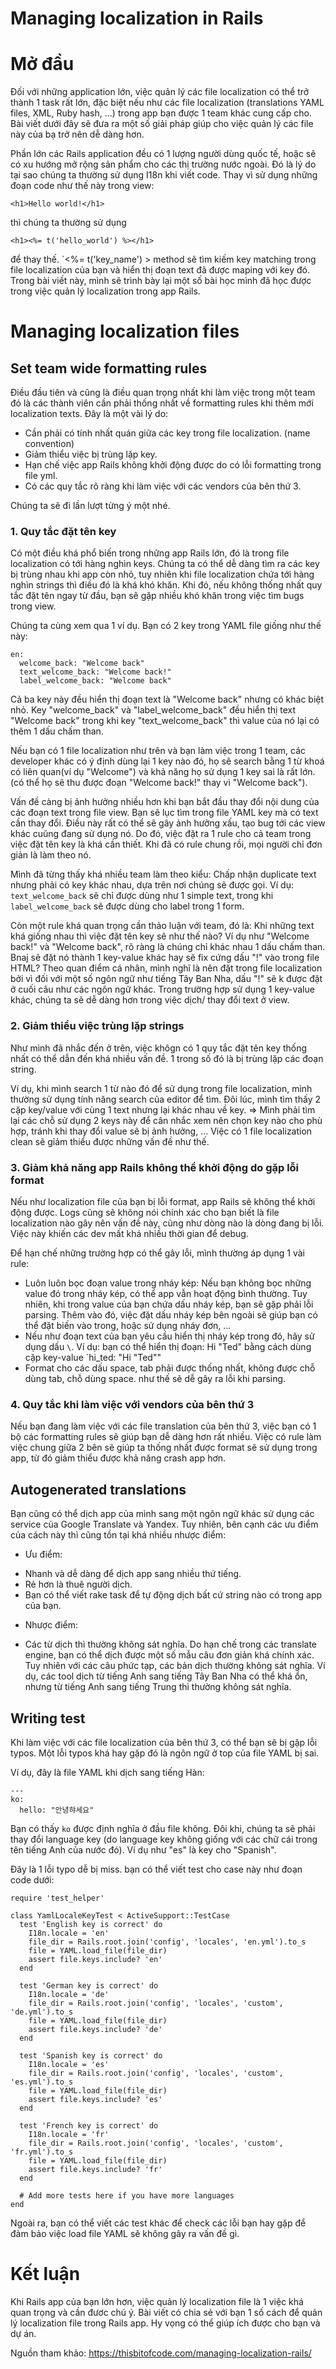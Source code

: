 # Managing localization in Rails

# Mở đầu
Đối với những application lớn, việc quản lý các file localization có thể trở thành 1 task rất lớn, đặc biệt nếu như các file localization (translations YAML files, XML, Ruby hash, ...) trong app bạn được 1 team khác cung cấp cho. Bài viết dưới đây sẽ đưa ra một số giải pháp giúp cho việc quản lý các file này của bạ trở nên dễ dàng hơn.


Phần lớn các Rails application đều có 1 lượng người dùng quốc tế, hoặc sẽ có xu hướng mở rộng sản phẩm cho các thị trường nước ngoài. Đó là lý do tại sao chúng ta thường sử dụng I18n khi viết code. Thay vì sử dụng những đoạn code như thế này trong view:

```
<h1>Hello world!</h1>
```

thì chúng ta thường sử dụng 
```
<h1><%= t('hello_world') %></h1>
``` 

để thay thế. `<%= t('key_name') > method sẽ tìm kiếm key matching trong file localization của bạn và hiển thị đoạn text đã được maping với key đó. Trong bài viết này, mình sẽ trình bày lại một số bài học mình đã học được trong việc quản lý localization trong app Rails.

# Managing localization files
## Set team wide formatting rules
Điều đầu tiên và cũng là điều quan trọng nhất khi làm việc trong một team đó là các thành viên cần phải thống nhất về formatting rules khi thêm mới localization texts. Đây là một vài lý do:

* Cần phải có tính nhất quán giữa các key trong file localization. (name convention)
* Giảm thiểu việc bị trùng lặp key.
* Hạn chế việc app Rails không khởi động được do có lỗi formatting trong file yml.
* Có các quy tắc rõ ràng khi làm việc với các vendors của bên thứ 3.

Chúng ta sẽ đi lần lượt từng ý một nhé.

### 1. Quy tắc đặt tên key
Có một điều khá phổ biến trong những app Rails lớn, đó là trong file localization có tới hàng nghìn keys. Chúng ta có thể dễ dàng tìm ra các key bị trùng nhau khi app còn nhỏ, tuy nhiên khi file localization chứa tới hàng nghìn strings thì điều đó là khá khó khăn. Khi đó, nếu không thống nhất quy tắc đặt tên ngay từ đầu, bạn sẽ gặp nhiều khó khăn trong việc tìm bugs trong view.

Chúng ta cùng xem qua 1 ví dụ. Bạn có 2 key trong YAML file giống như thế này:

```
en:
  welcome_back: "Welcome back"
  text_welcome_back: "Welcome back!"
  label_welcome_back: "Welcome back"
```

Cả ba key này đều hiển thị đoạn text là "Welcome back" nhưng có khác biệt nhỏ. Key "welcome_back" và "label_welcome_back" đều hiển thị text "Welcome back" trong khi key "text_welcome_back" thì value của nó lại có thêm 1 dấu chấm than.

Nếu bạn có 1 file localization như trên và bạn làm việc trong 1 team, các developer khác có ý định dùng lại 1 key nào đó, họ sẽ search bằng 1 từ khoá có liên quan(ví dụ "Welcome") và khả năng họ sử dụng 1 key sai là rất lớn. (có thể họ sẽ thu được đoạn "Welcome back!" thay vì "Welcome back").

Vấn đề càng bị ảnh hưởng nhiều hơn khi bạn bắt đầu thay đổi nội dung của các đoạn text trong file view. Bạn sẽ lục tìm trong file YAML key mà có text cần thay đổi. Điều này rất có thể sẽ gây ảnh hưởng xấu, tạo bug tới các view khác cuũng đang sử dụng nó. Do đó, việc đặt ra 1 rule cho cả team trong việc đặt tên key là khá cần thiết. Khi đã có rule chung rồi, mọi người chỉ đơn giản là làm theo nó.

Mình đã từng thấy khá nhiều team làm theo kiểu: Chấp nhận duplicate text nhưng phải có key khác nhau, dựa trên nơi chúng sẽ được gọi. Ví dụ: `text_welcome_back` sẽ chỉ được dùng như 1 simple text, trong khi `label_welcome_back` sẽ được dùng cho label trong 1 form. 

Còn một rule khá quan trọng cần thảo luận với team, đó là: Khi những text khá giống nhau thì việc đặt tên key sẽ như thế nào? Ví dụ như "Welcome back!" và "Welcome back", rõ ràng là chúng chỉ khác nhau 1 dấu chấm than. Bnaj sẽ đặt nó thành 1 key-value khác hay sẽ fix cứng dấu "!" vào trong file HTML? Theo quan điểm cá nhân, mình nghĩ là nên đặt trong file localization bởi vì đối với một số ngôn ngữ như tiếng Tây Ban Nha, dấu "!" sẽ k được đặt ở cuối câu như các ngôn ngữ khác. Trong trường hợp sử dụng 1 key-value khác, chúng ta sẽ dễ dàng hơn trong việc dịch/ thay đổi text ở view.

### 2. Giảm thiểu việc trùng lặp strings
Như mình đã nhắc đến ở trên, việc khôgn có 1 quy tắc đặt tên key thống nhất có thể dẫn đến khá nhiều vấn đề. 1 trong số đó là bị trùng lặp các đoạn string. 

Ví dụ, khi mình search 1 từ nào đó để sử dụng trong file localization, mình thường sử dụng tính năng search của editor để tìm. Đôi lúc, mình tìm thấy 2 cặp key/value với cùng 1 text nhưng lại khác nhau về key. => Mình phải tìm lại các chỗ sử dụng 2 keys này để cân nhắc xem nên chọn key nào cho phù hợp, tránh khi thay đổi value sẽ bị ảnh hưởng, ... Việc có 1 file localization clean sẽ gỉảm thiểu được những vấn đề như thế.

### 3. Giảm khả năng app Rails không thể khởi động do gặp lỗi format
Nếu như localization file của bạn bị lỗi format, app Rails sẽ không thể khởi động được. Logs cũng sẽ không nói chính xác cho bạn biết là file localization nào gây nên vấn đề này, cũng như dòng nào là dòng đang bị lỗi. Việc này khiến các dev mất khá nhiều thời gian để debug. 

Để hạn chế những trường hợp có thể gây lỗi, mình thường áp dụng 1 vài rule:

* Luôn luôn bọc đoạn value trong nháy kép: Nếu bạn không bọc những value đó trong nháy kép, có thể app vẫn hoạt động bình thường. Tuy nhiên, khi trong value của bạn chứa dấu nháy kép, bạn sẽ gặp phải lỗi parsing. Thêm vào đó, việc đặt dấu nháy kép bên ngoài sẽ giúp bạn có thể đặt biến vào trong, hoặc sử dụng nháy đơn, ...
* Nếu như đoạn text của bạn yêu cầu hiển thị nháy kép trong đó, hãy sử dụng dấu `\`. Ví dụ: bạn có thể hiển thị đoạn: Hi "Ted" bằng cách dùng cặp key-value `hi_ted: "Hi \"Ted\""
* Format cho các dấu space, tab phải được thống nhất, không được chỗ dùng tab, chỗ dùng space. như thế sẽ dễ gây ra lỗi khi parsing.


### 4. Quy tắc khi làm việc với vendors của bên thứ 3
Nếu bạn đang làm việc với các file translation của bên thứ 3, việc bạn có 1 bộ các formatting rules sẽ giúp bạn dễ dàng hơn rất nhiều. Việc có rule làm việc chung giữa 2 bên sẽ giúp ta thống nhất được format sẽ sử dụng trong app, từ đó giảm thiểu được khả năng crash app hơn. 

## Autogenerated translations
Bạn cũng có thể dịch app của mình sang một ngôn ngữ khác sử dụng các service của Google Translate và Yandex. Tuy nhiên, bên cạnh các ưu điểm của cách này thì cũng tồn tại khá nhiều nhược điểm:

* Ưu điểm: 
+ Nhanh và dễ dàng để dịch app sang nhiều thứ tiếng.
+ Rẻ hơn là thuê người dịch.
+ Bạn có thể viết rake task để tự động dịch bất cứ string nào có trong app của bạn.

* Nhược điểm:
+ Các từ dịch thì thường không sát nghĩa.
Do hạn chế trong các translate engine, bạn có thể dịch được một số mẫu câu đơn giản khá chính xác. Tuy nhiên với các câu phức tạp, các bản dịch thường không sát nghĩa. Ví dụ, các tool dịch từ tiếng Anh sang tiếng Tây Ban Nha có thể khá ổn, nhưng từ tiếng Anh sang tiếng Trung thì thường không sát nghĩa. 

## Writing test
Khi làm việc với các file localization của bên thứ 3, có thể bạn sẽ bị gặp lỗi typos. Một lỗi typos khá hay gặp đó là ngôn ngữ ở top của file YAML bị sai. 

Ví dụ, đây là file YAML khi dịch sang tiếng Hàn:
```
---
ko:
  hello: "안녕햐세요"
```

Bạn có thấy `ko` được định nghĩa ở đầu file không. Đôi khi, chúng ta sẽ phải thay đổi language key (do language key không giống với các chữ cái trong tên tiếng Anh của nước đó). Ví dụ như "es" là key cho "Spanish".

Đây là 1 lỗi typo dễ bị miss. bạn có thể viết test cho case này như đoạn code dưới:

```
require 'test_helper'

class YamlLocaleKeyTest < ActiveSupport::TestCase
  test 'English key is correct' do
    I18n.locale = 'en'
    file_dir = Rails.root.join('config', 'locales', 'en.yml').to_s
    file = YAML.load_file(file_dir)
    assert file.keys.include? 'en'
  end

  test 'German key is correct' do
    I18n.locale = 'de'
    file_dir = Rails.root.join('config', 'locales', 'custom', 'de.yml').to_s
    file = YAML.load_file(file_dir)
    assert file.keys.include? 'de'
  end

  test 'Spanish key is correct' do
    I18n.locale = 'es'
    file_dir = Rails.root.join('config', 'locales', 'custom', 'es.yml').to_s
    file = YAML.load_file(file_dir)
    assert file.keys.include? 'es'
  end

  test 'French key is correct' do
    I18n.locale = 'fr'
    file_dir = Rails.root.join('config', 'locales', 'custom', 'fr.yml').to_s
    file = YAML.load_file(file_dir)
    assert file.keys.include? 'fr'
  end

  # Add more tests here if you have more languages
end
```
Ngoài ra, bạn có thể viết các test khác để check các lỗi bạn hay gặp để đảm bảo việc load file YAML sẽ không gây ra vấn đề gì. 

# Kết luận
Khi Rails app của bạn lớn hơn, việc quản lý localization file là 1 việc khá quan trọng và cần đươc chú ý. Bài viết có chia sẻ với bạn 1 số cách để quản lý localization file trong Rails app. Hy vọng có thể giúp ích được cho bạn và dự án.

Nguồn tham khảo: https://thisbitofcode.com/managing-localization-rails/


















